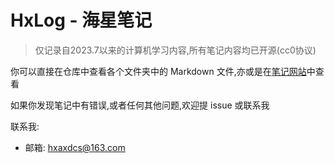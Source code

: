 # HxLog - 海星笔记

> 仅记录自2023.7以来的计算机学习内容,所有笔记内容均已开源(cc0协议)

你可以直接在仓库中查看各个文件夹中的 Markdown 文件,亦或是在[笔记网站](hxlog.cn)中查看

如果你发现笔记中有错误,或者任何其他问题,欢迎提 issue 或联系我

联系我:

- 邮箱: <hxaxdcs@163.com>
